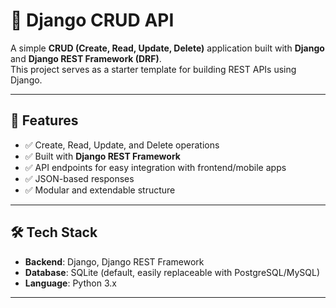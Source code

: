 # 📝 Django CRUD API

A simple **CRUD (Create, Read, Update, Delete)** application built with **Django** and **Django REST Framework (DRF)**.  
This project serves as a starter template for building REST APIs using Django.

---

## 🚀 Features
- ✅ Create, Read, Update, and Delete operations  
- ✅ Built with **Django REST Framework**  
- ✅ API endpoints for easy integration with frontend/mobile apps  
- ✅ JSON-based responses  
- ✅ Modular and extendable structure  

---

## 🛠 Tech Stack
- **Backend**: Django, Django REST Framework  
- **Database**: SQLite (default, easily replaceable with PostgreSQL/MySQL)  
- **Language**: Python 3.x  

---
